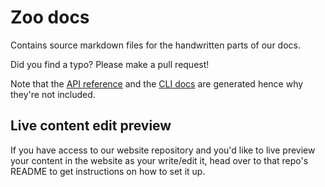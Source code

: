 # Zoo docs

Contains source markdown files for the handwritten parts of our docs.

Did you find a typo? Please make a pull request!

Note that the [API reference](https://zoo.dev/docs/api) and the [CLI docs](https://zoo.dev/docs/cli/manual) are generated hence why they're not included.

## Live content edit preview

If you have access to our website repository and you'd like to live preview your content in the website as your write/edit it, head over to that repo's README to get instructions on how to set it up.
